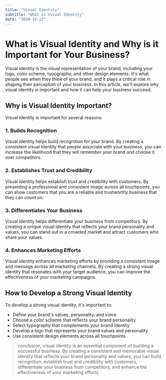 ```yaml
---
title: "Visual Identity"
subtitle: "What is Visual Identity"
date: "2020-12-22"
---
```


# What is Visual Identity and Why is it Important for Your Business?

Visual identity is the visual representation of your brand, including your logo, color scheme, typography, and other design elements. It's what people see when they think of your brand, and it plays a critical role in shaping their perception of your business. In this article, we'll explore why visual identity is important and how it can help your business succeed.

## Why is Visual Identity Important?

Visual identity is important for several reasons:

### 1. Builds Recognition

Visual identity helps build recognition for your brand. By creating a consistent visual identity that people associate with your business, you can increase the likelihood that they will remember your brand and choose it over competitors.

### 2. Establishes Trust and Credibility

Visual identity helps establish trust and credibility with customers. By presenting a professional and consistent image across all touchpoints, you can show customers that you are a reliable and trustworthy business that they can count on.

### 3. Differentiates Your Business

Visual identity helps differentiate your business from competitors. By creating a unique visual identity that reflects your brand personality and values, you can stand out in a crowded market and attract customers who share your values.

### 4. Enhances Marketing Efforts

Visual identity enhances marketing efforts by providing a consistent image and message across all marketing channels. By creating a strong visual identity that resonates with your target audience, you can improve the effectiveness of your marketing campaigns.

## How to Develop a Strong Visual Identity

To develop a strong visual identity, it's important to:

- Define your brand's values, personality, and voice
- Choose a color scheme that reflects your brand personality
- Select typography that complements your brand identity
- Develop a logo that represents your brand values and personality
- Use consistent design elements across all touchpoints

> conclusion, visual identity is an essential component of building a successful business. By creating a consistent and memorable visual identity that reflects your brand personality and values, you can build recognition, establish trust and credibility with customers, differentiate your business from competitors, and enhance the effectiveness of your marketing efforts.
